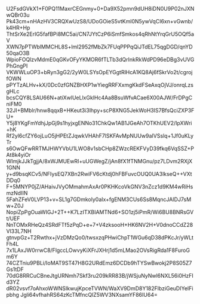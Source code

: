 U2FsdGVkX1+F0PQ11MaxrCEGnmy+0+Da9X52pmn9dUH8iDN0U9P02nJXNwQBr03u
Pk43cm+nHAzHV3CRQXwUzS8/UDoGOieS5vtKml0N5ywVqCI6xn+vGwnb/k4HR+Hp
ThtSrXe2ErIG5fafBPi8MC5ai/CN7JYtCzP6iSmfSmkos4qRhNtYrqGrU5OQf5aV
XWN7pPTWblMMCHL8S+lml2952fMbZk7FUqPPPqQiJTdEL75qgDGD/qnYD50qaO3B
WpioFOQlzvMdmE0qGKvOFyYKMOR6fTLTb3dQrInkRkWdPD96eDBg3vUVGPhGngPI
VKWWLuOP3+bRyn3gG2/2yW0LSYsOpEYGgtRlHcA1KQ8Aj6fSkrVo2t/cgrojfOWN
pPYTzALHv+kX/0Dc0zfGNZBHXP1wYiegRRFXxmgKkdFSeAxqOjVJ/onrqLzsgHLc
bcsCQY8LSAU66N+atiXwlUeLlxGklHc4Aa8BsuWfvACae6X00AJW/FrDPgCniFM0
32JI+BMblr/hnw8qqxB+HKeut3i3Ihpy+scP8XNG5JekWoH3IS7BfsQciZXP3FU+
Y5j8YKgFmYdhjJpGj9s1hyjxgENNo31ChkQw1AB1JGeAh7OTKhUEV2/IpXWri+hK
Rf2yl6cfZY6ojLuO5jHPEtZJqwkVHAhF7lSKFAvMpNUUw9aIVSslq+1Jf0uKLyTr
s6OwQFwRRTMJHWYVbU1LWO8v1sbCHp8ZWzcREKFVyD39fkq6VqSSZ+PAt8k4yiOr
WImjkJJkTgjjA/8xWJMUEwRI+uUGWegZ/jAn8fX1fTNMGnu/pz7LDvm2RXjX1GNN
y+d9bsqKCv5/NFIysEQ7XBn2RwiFV6cKtdj0hFBFuvcOUQ0UA3lkseQ++VXtDDq0
F+5MNYP0jZ/AHaivJVyOMmahmAxAr0PKHKcoVkGNV3nZcz1d9KM4wRiHsmzNdIIN
5FahZFeV0LVP13+v+SL1g7GDmkoly0aIx+fgENM3CUs6Ss8MqncJAIDJ7sMw+Z0J
NopiZpPgOuaWIGJ+2T++K7LzITXBIAMTNd6+SO1zj5iPmR/Wi6BU8BNRsGVt/UEF
NnTOMxRHeQz4SRdFTf5zPqD+e+7+V4zksooH+HK6NV2H+V0dnoCCdZ28Vl33L7NH
gtnvpGz+T2Rwthx+jVzDMzQo0/twsxzqPHwiChpT1WGu6qD38dPKcJr/yWLtFh4L
7x1LAxJW0rrwC8/FlgccLOwvyKiXFrJXHrj1d5mLMao2OVsRigRda1F8FuroGm6Y
74CZTniu9PBLi/IoMAT9ST47H8G2URdEmz6DCDb9hTYSwBwokj2P8S05Z7Gs1tDF
70dG8RRCuCBneJtgURNmh7Skf3ru209kRR83B/jWSjuNyNwl6NXL56i0HzFId3YZ
dR02vsvf7oAhxoWWNSIkwujKpceTVWN/WaXV9DmD8Y182FlbziGeuDIYeIFipbhg
Jgli64vfhahRS64zKcTMfncQlZ5WV3NXsamYF86IU64=
